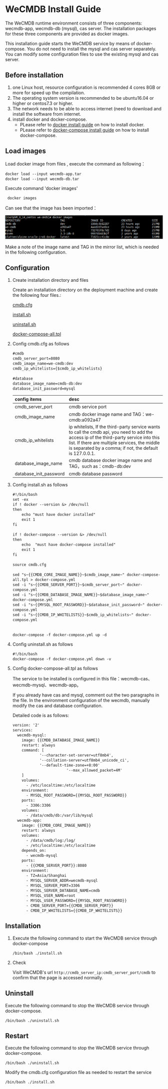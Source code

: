 # WeCMDB Install Guide


The WeCMDB runtime environment consists of three components: wecmdb-app, wecmdb-db (mysql), cas server. The installation packages for these three components are provided as docker images.

This installation guide starts the WeCMDB service by means of docker-compose. You do not need to install the mysql and cas server separately. You can modify some configuration files to use the existing mysql and cas server.


## Before installation
1. one Linux host, resource configuration is recommended 4 cores 8GB or more for speed up the compilation.
2. The operating system version is recommended to be ubuntu16.04 or higher or centos7.3 or higher.
3. The network needs to be able to access internet (need to download and install the software from internet.
4. install docker and docker-compose.
     - PLease refer to [docker install guide](https://github.com/WeBankPartners/we-cmdb/blob/master/cmdb-wiki/docs/install/docker_install_guide_en.md) on how to install docker.
     - PLease refer to [docker-compose install guide](https://github.com/WeBankPartners/we-cmdb/blob/master/cmdb-wiki/docs/install/docker-compose_install_guide_en.md) on how to install docker-compose.


## Load images

   Load docker image from files , execute the command as following：

   ```
   docker load --input wecmdb-app.tar
   docker load --input wecmdb-db.tar 
   ```

   Execute command 'docker images'

   ```
	docker images
   ```

   Can see that the image has been imported：

   ![wecmdb_images](images/wecmdb_images.png)

   Make a note of the image name and TAG in the mirror list, which is needed in the following configuration.

## Configuration
1. Create installation directory and files
	
	Create an installation directory on the deployment machine and create the following four files.:

	[cmdb.cfg](../../../build/cmdb.cfg)

	[install.sh](../../../build/install.sh)

	[uninstall.sh](../../../build/uninstall.sh)

	[docker-compose-all.tpl](../../../build/docker-compose-all.tpl)

2. Config cmdb.cfg as follows

	```	
	#cmdb
	cmdb_server_port=8080
	cmdb_image_name=we-cmdb:dev
	cmdb_ip_whitelists={$cmdb_ip_whitelists}

	#database
	database_image_name=cmdb-db:dev
	database_init_password=mysql
	```

	 config items             |desc
	 -------------------------|--------------------
	 cmdb_server_port         |cmdb service port
	 cmdb_image_name          |cmdb docker image name and TAG：we-cmdb:a092a47
	 cmdb_ip_whitelists       |ip whitelists, If the third-party service wants to call the cmdb api, you need to add the access ip of the third-party service into this list. If there are multiple services, the middle is separated by a comma; if not, the default is 127.0.0.1.
	 database_image_name      |cmdb database docker image name and TAG，such as：cmdb-db:dev
	 database_init_password   |cmdb database password


3. Config install.sh as follows

	```
	#!/bin/bash
	set -ex
	if ! docker --version &> /dev/null
	then
	    echo "must have docker installed"
	    exit 1
	fi
	
	if ! docker-compose --version &> /dev/null
	then
	    echo  "must have docker-compose installed"
	    exit 1
	fi
	
	source cmdb.cfg
	
	sed "s~{{CMDB_CORE_IMAGE_NAME}}~$cmdb_image_name~" docker-compose-all.tpl > docker-compose.yml
	sed -i "s~{{CMDB_SERVER_PORT}}~$cmdb_server_port~" docker-compose.yml  
	sed -i "s~{{CMDB_DATABASE_IMAGE_NAME}}~$database_image_name~" docker-compose.yml  
	sed -i "s~{{MYSQL_ROOT_PASSWORD}}~$database_init_password~" docker-compose.yml 
	sed -i "s~{{CMDB_IP_WHITELISTS}}~$cmdb_ip_whitelists~" docker-compose.yml
	
	
	docker-compose -f docker-compose.yml up -d
	```

4. Config uninstall.sh as follows

	```
	#!/bin/bash
	docker-compose -f docker-compose.yml down -v
	```

5. Config docker-compose-all.tpl as follows
	
	The service to be installed is configured in this file：wecmdb-cas、wecmdb-mysql、wecmdb-app。

	If you already have cas and mysql, comment out the two paragraphs in the file. In the environment configuration of the wecmdb, manually modify the cas and database configuration.
	
	Detailed code is as follows:

	```
	version: '2'
	services:
	  wecmdb-mysql:
	    image: {{CMDB_DATABASE_IMAGE_NAME}}
	    restart: always
	    command: [
	            '--character-set-server=utf8mb4',
	            '--collation-server=utf8mb4_unicode_ci',
	            '--default-time-zone=+8:00'
							'--max_allowed_packet=4M'
	    ]
	    volumes:
	      - /etc/localtime:/etc/localtime
	    environment:
	      - MYSQL_ROOT_PASSWORD={{MYSQL_ROOT_PASSWORD}}
	    ports:
	      - 3306:3306
	    volumes:
	      - /data/cmdb/db:/var/lib/mysql
	  wecmdb-app:
	    image: {{CMDB_CORE_IMAGE_NAME}}
	    restart: always
	    volumes:
	      - /data/cmdb/log:/log/
	      - /etc/localtime:/etc/localtime
	    depends_on:
	      - wecmdb-mysql
	    ports:
	      - {{CMDB_SERVER_PORT}}:8080
	    environment:
	      - TZ=Asia/Shanghai
	      - MYSQL_SERVER_ADDR=wecmdb-mysql
	      - MYSQL_SERVER_PORT=3306
	      - MYSQL_SERVER_DATABASE_NAME=cmdb
	      - MYSQL_USER_NAME=root
	      - MYSQL_USER_PASSWORD={{MYSQL_ROOT_PASSWORD}}
	      - CMDB_SERVER_PORT={{CMDB_SERVER_PORT}}
	      - CMDB_IP_WHITELISTS={{CMDB_IP_WHITELISTS}}
	```

## Installation
1. Execute the following command to start the WeCMDB service through docker-compose
	
	```
	/bin/bash ./install.sh
	```
 
2. Check

	Visit WeCMDB's url `http://cmdb_server_ip:cmdb_server_port/cmdb` to confirm that the page is accessed normally.
	

## Uninstall
Execute the following command to stop the WeCMDB service through docker-compose.

```
/bin/bash ./uninstall.sh
```

## Restart
Execute the following command to stop the WeCMDB service through docker-compose.

```
/bin/bash ./uninstall.sh
```

Modify the cmdb.cfg configuration file as needed to restart the service

```
/bin/bash ./install.sh
```